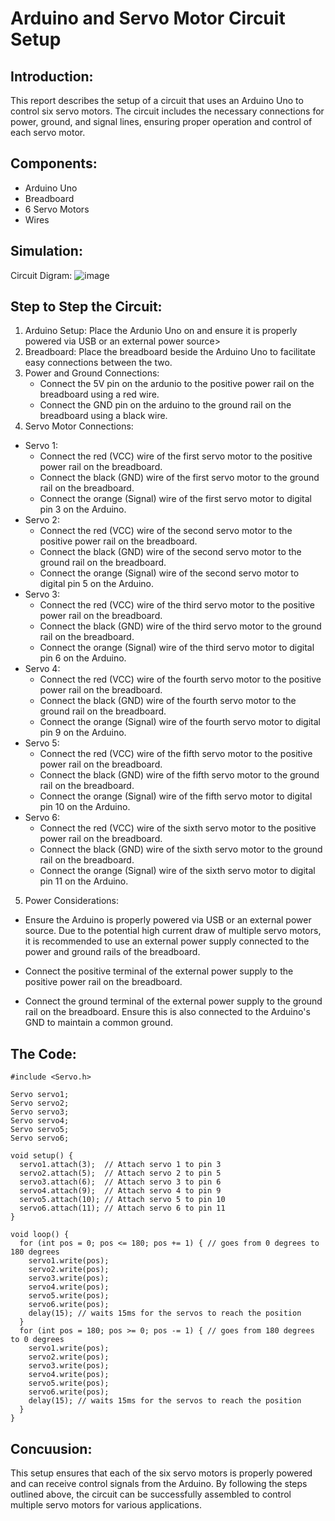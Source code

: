 # Arduino and Servo Motor Circuit Setup
## Introduction:
This report describes the setup of a circuit that uses an Arduino Uno to control six servo motors. The circuit includes the necessary connections for power, ground, and signal lines, ensuring proper operation and control of each servo motor.

## Components:
* Arduino Uno
* Breadboard
* 6 Servo Motors
* Wires
  
## Simulation:
Circuit Digram: 
![image](https://github.com/nswtnw/Task2_servo-motors/assets/173661012/f5356df0-311b-406d-a7c8-f70c18da3de1)

## Step to Step the Circuit:
1. Arduino Setup:
   Place the Ardunio Uno on and ensure it is properly powered via USB or an external power source>
2. Breadboard:
   Place the breadboard beside the Arduino Uno to facilitate easy connections between the two.
3. Power and Ground Connections:
   * Connect the 5V pin on the ardunio to the positive power rail on the breadboard using a red wire.
   * Connect the GND pin on the arduino to the ground rail on the breadboard using a black wire.
4. Servo Motor Connections:
* Servo 1:
   * Connect the red (VCC) wire of the first servo motor to the positive power rail on the breadboard.
   * Connect the black (GND) wire of the first servo motor to the ground rail on the breadboard.
   * Connect the orange (Signal) wire of the first servo motor to digital pin 3 on the Arduino.
* Servo 2:
  * Connect the red (VCC) wire of the second servo motor to the positive power rail on the breadboard.
  * Connect the black (GND) wire of the second servo motor to the ground rail on the breadboard.
  * Connect the orange (Signal) wire of the second servo motor to digital pin 5 on the Arduino.
* Servo 3:
  * Connect the red (VCC) wire of the third servo motor to the positive power rail on the breadboard.
  * Connect the black (GND) wire of the third servo motor to the ground rail on the breadboard.
  * Connect the orange (Signal) wire of the third servo motor to digital pin 6 on the Arduino.
* Servo 4:
  * Connect the red (VCC) wire of the fourth servo motor to the positive power rail on the breadboard.
  * Connect the black (GND) wire of the fourth servo motor to the ground rail on the breadboard.
  * Connect the orange (Signal) wire of the fourth servo motor to digital pin 9 on the Arduino.
* Servo 5:
  * Connect the red (VCC) wire of the fifth servo motor to the positive power rail on the breadboard.
  * Connect the black (GND) wire of the fifth servo motor to the ground rail on the breadboard.
  * Connect the orange (Signal) wire of the fifth servo motor to digital pin 10 on the Arduino.
* Servo 6:
  * Connect the red (VCC) wire of the sixth servo motor to the positive power rail on the breadboard.
  * Connect the black (GND) wire of the sixth servo motor to the ground rail on the breadboard.
  * Connect the orange (Signal) wire of the sixth servo motor to digital pin 11 on the Arduino.
5. Power Considerations:
* Ensure the Arduino is properly powered via USB or an external power source. Due to the potential high current draw of multiple servo motors, it is recommended to use an external power supply connected to the power and ground rails of the breadboard.
  
* Connect the positive terminal of the external power supply to the positive power rail on the breadboard.
  
* Connect the ground terminal of the external power supply to the ground rail on the breadboard. Ensure this is also connected to the Arduino's GND to maintain a common ground.

## The Code:
```
#include <Servo.h>

Servo servo1;
Servo servo2;
Servo servo3;
Servo servo4;
Servo servo5;
Servo servo6;

void setup() {
  servo1.attach(3);  // Attach servo 1 to pin 3
  servo2.attach(5);  // Attach servo 2 to pin 5
  servo3.attach(6);  // Attach servo 3 to pin 6
  servo4.attach(9);  // Attach servo 4 to pin 9
  servo5.attach(10); // Attach servo 5 to pin 10
  servo6.attach(11); // Attach servo 6 to pin 11
}

void loop() {
  for (int pos = 0; pos <= 180; pos += 1) { // goes from 0 degrees to 180 degrees
    servo1.write(pos);
    servo2.write(pos);
    servo3.write(pos);
    servo4.write(pos);
    servo5.write(pos);
    servo6.write(pos);
    delay(15); // waits 15ms for the servos to reach the position
  }
  for (int pos = 180; pos >= 0; pos -= 1) { // goes from 180 degrees to 0 degrees
    servo1.write(pos);
    servo2.write(pos);
    servo3.write(pos);
    servo4.write(pos);
    servo5.write(pos);
    servo6.write(pos);
    delay(15); // waits 15ms for the servos to reach the position
  }
}
```

## Concuusion:
This setup ensures that each of the six servo motors is properly powered and can receive control signals from the Arduino. By following the steps outlined above, the circuit can be successfully assembled to control multiple servo motors for various applications.





